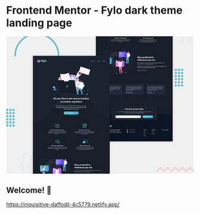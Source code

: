 # Frontend Mentor - Fylo dark theme landing page

![Design preview for the Fylo dark theme landing page challenge](./design/desktop-preview.jpg)

## Welcome! 👋
https://inquisitive-daffodil-4c5779.netlify.app/
